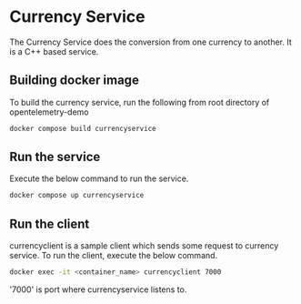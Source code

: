 # Currency Service

The Currency Service does the conversion from one currency to another.
It is a C++ based service.

## Building docker image

To build the currency service, run the following from root directory
of opentelemetry-demo

```sh
docker compose build currencyservice
```

## Run the service

Execute the below command to run the service.

```sh
docker compose up currencyservice
```

## Run the client

currencyclient is a sample client which sends some request to currency
service. To run the client, execute the below command.

```sh
docker exec -it <container_name> currencyclient 7000
```

'7000' is port where currencyservice listens to.

